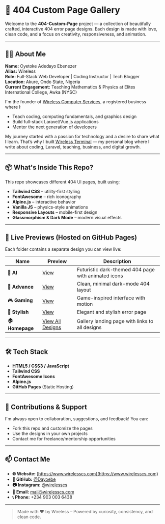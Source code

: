 # 🎨 404 Custom Page Gallery

Welcome to the **404-Custom-Page** project — a collection of beautifully crafted, interactive 404 error page designs. Each design is made with love, clean code, and a focus on creativity, responsiveness, and animation.

---

## 👨‍💻 About Me

**Name:** Oyetoke Adedayo Ebenezer  
**Alias:** Wireless  
**Role:** Full-Stack Web Developer | Coding Instructor | Tech Blogger  
**Location:** Akure, Ondo State, Nigeria  
**Current Engagement:** Teaching Mathematics & Physics at Elites International College, Awka (NYSC)

I'm the founder of [Wireless Computer Services](https://www.wirelesscs.com), a registered business where I:
- Teach coding, computing fundamentals, and graphics design
- Build full-stack Laravel/Vue.js applications
- Mentor the next generation of developers

My journey started with a passion for technology and a desire to share what I learn. That’s why I built [Wireless Terminal](https://www.wirelesscs.com) — my personal blog where I write about coding, Laravel, teaching, business, and digital growth.

---

## 📦 What's Inside This Repo?

This repo showcases different 404 UI pages, built using:

- **Tailwind CSS** – utility-first styling
- **FontAwesome** – rich iconography
- **Alpine.js** – interactive behavior
- **Vanilla JS** – physics-style animations
- **Responsive Layouts** – mobile-first design
- **Glassmorphism & Dark Mode** – modern visual effects

---

## 🔗 Live Previews (Hosted on GitHub Pages)

Each folder contains a separate design you can view live:

| Name | Preview | Description |
|------|---------|-------------|
| 🤖 **AI** | [View](https://dayoebe.github.io/404-Custom-Page/AI/) | Futuristic dark-themed 404 page with animated icons |
| 🚀 **Advance** | [View](https://dayoebe.github.io/404-Custom-Page/advance/) | Clean, minimal dark-mode 404 layout |
| 🎮 **Gaming** | [View](https://dayoebe.github.io/404-Custom-Page/gaming/) | Game-inspired interface with motion |
| 🎨 **Stylish** | [View](https://dayoebe.github.io/404-Custom-Page/stylish/) | Elegant and stylish error page |
| 🏠 **Homepage** | [View All Designs](https://dayoebe.github.io/404-Custom-Page/) | Gallery landing page with links to all designs |

---

## 🛠 Tech Stack

- **HTML5 / CSS3 / JavaScript**
- **Tailwind CSS**
- **FontAwesome Icons**
- **Alpine.js**
- **GitHub Pages** (Static Hosting)

---

## 🤝 Contributions & Support

I'm always open to collaboration, suggestions, and feedback! You can:
- Fork this repo and customize the pages
- Use the designs in your own projects
- Contact me for freelance/mentorship opportunities

---

## 📫 Contact Me

- **🌐 Website:** [https://www.wirelesscs.com](https://www.wirelesscs.com)
- **🐙 GitHub:** [@Dayoebe](https://github.com/Dayoebe)
- **📷 Instagram:** [@wirelesscs](https://instagram.com/wirelesscs)
- **📧 Email:** mail@wirelesscs.com
- **📞 Phone:** +234 903 003 6438

---

> Made with ❤️ by Wireless – Powered by curiosity, consistency, and clean code.
